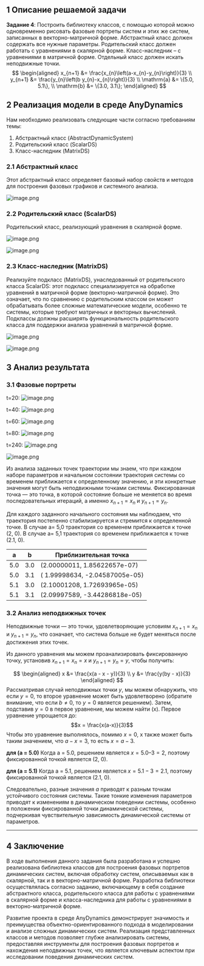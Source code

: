 
## 1 Описание решаемой задачи
**Задание 4**: Построить библиотеку классов, с помощью которой можно одновременно рисовать фазовые портреты систем и этих же систем, записанных в векторно-матричной форме. Абстрактный класс должен содержать все нужные параметры. Родительский класс должен работать с уравнениями в скалярной форме. Класс-наследник – c уравнениями в матричной форме. Отдельный класс должен искать неподвижные точки.
$$
\begin{aligned}
x_{n+1} &= \frac{x_{n}\left(a-x_{n}-y_{n}\right)}{3} \\
y_{n+1} &= \frac{y_{n}\left(b y_{n}-x_{n}\right)}{3} \\
\mathrm{a} &= \{5.0,  5.1\}, \\
\mathrm{b} &= \{3.0,  3.1\};
\end{aligned}
$$
## 2 Реализация модели в среде AnyDynamics
Нам необходимо реализовать следующие части согласно требованиям темы:
1. Абстрактный класс (AbstractDynamicSystem)
2. Родительский класс (ScalarDS)
3. Класс-наследник (MatrixDS)

### 2.1 Абстрактный класс
Этот абстрактный класс определяет базовый набор свойств и методов для построения фазовых графиков и системного анализа.

![image.png](https://raw.githubusercontent.com/liyijiadou2020/picrepo/master/202402182254888.png)

### 2.2 Родительский класс (ScalarDS)
Родительский класс, реализующий уравнения в скалярной форме.

![image.png](https://raw.githubusercontent.com/liyijiadou2020/picrepo/master/202402182255122.png)

![image.png](https://raw.githubusercontent.com/liyijiadou2020/picrepo/master/202402182256422.png)

### 2.3 Класс-наследник (MatrixDS)
Реализуйте подкласс (MatrixDS), унаследованный от родительского класса ScalarDS: этот подкласс специализируется на обработке уравнений в матричной форме (векторно-матричной форме). Это означает, что по сравнению с родительским классом он может обрабатывать более сложные математические модели, особенно те системы, которые требуют матричных и векторных вычислений. Подклассы должны расширять функциональность родительского класса для поддержки анализа уравнений в матричной форме.

![image.png](https://raw.githubusercontent.com/liyijiadou2020/picrepo/master/202402211122668.png)

![image.png](https://raw.githubusercontent.com/liyijiadou2020/picrepo/master/202402211122572.png)

## 3 Анализ результата
### 3.1 Фазовые портреты

t=20:
![image.png](https://raw.githubusercontent.com/liyijiadou2020/picrepo/master/202402211127223.png)

t=40:
![image.png](https://raw.githubusercontent.com/liyijiadou2020/picrepo/master/202402211128921.png)

t=60:
![image.png](https://raw.githubusercontent.com/liyijiadou2020/picrepo/master/202402211128579.png)

t=80:
![image.png](https://raw.githubusercontent.com/liyijiadou2020/picrepo/master/202402211129998.png)

t=240:
![image.png](https://raw.githubusercontent.com/liyijiadou2020/picrepo/master/202402211129175.png)

![image.png](https://raw.githubusercontent.com/liyijiadou2020/picrepo/master/202402211130913.png)


Из анализа заданных точек траектории мы знаем, что при каждом наборе параметров и начальном состоянии траектория системы со временем приближается к определенному значению, и эти конкретные значения могут быть неподвижными точками системы. Фиксированная точка — это точка, в которой состояние больше не меняется во время последовательных итераций, а именно $x_{n+1} = x_n$ и $y_{n+1} = y_n$.

Для каждого заданного начального состояния мы наблюдаем, что траектория постепенно стабилизируется и стремится к определенной точке. В случае a= 5,0 траектория со временем приближается к точке (2, 0). В случае a= 5,1 траектория со временем приближается к точке (2.1, 0).

| a | b | Приблизительная точка |
| ---- | ---- | ---- |
| 5.0 | 3.0 | (2.00000011, 1.85622657e-07) |
| 5.0 | 3.1 | ( 1.99998634, -2.04587005e-05) |
| 5.1 | 3.0 | (2.10001208, 1.72693965e-05) |
| 5.1 | 3.1 | (2.09997589, -3.44286818e-05) |

### 3.2 Анализ неподвижных точек
Неподвижные точки — это точки, удовлетворяющие условиям $x_{n+1} = x_n$ и $y_{n+1} = y_n$, что означает, что система больше не будет меняться после достижения этих точек.

Из данного уравнения мы можем проанализировать фиксированную точку, установив $x_{n+1} = x_n = x$ и $y_{n+1} = y_n = y$, чтобы получить:

$$
\begin{aligned}
x &= \frac{x(a - x - y)}{3} \\
y &= \frac{y(by - x)}{3}
\end{aligned}
$$
Рассматривая случай неподвижных точки $y$, мы можем обнаружить, что если $y=0$, то второе уравнение может быть удовлетворено (обратите внимание, что если $b \neq 0$, то $y = 0$ является решением). Затем, подставив $y = 0$ в первое уравнение, мы можем найти (x). Первое уравнение упрощается до:
$$x = \frac{x(a-x)}{3}$$
Чтобы это уравнение выполнялось, помимо $x = 0$, x также может быть таким значением, что $a - x = 3$, то есть $x = a - 3$.

**для (а = 5.0)**
Когда a = 5.0, решением является $x = 5.0 – 3 = 2$, поэтому фиксированной точкой является (2, 0).

**для (а = 5.1)**
Когда a = 5.1, решением является $x = 5.1 - 3 = 2.1$, поэтому фиксированной точкой является (2.1, 0).

Следовательно, разные значения $а$ приводят к разным точкам устойчивого состояния системы. Такие тонкие изменения параметров приводят к изменениям в динамическом поведении системы, особенно в положении фиксированной точки динамической системы, подчеркивая чувствительную зависимость динамической системы от параметров.

---
## 4 Заключение
В ходе выполнения данного задания была разработана и успешно реализована библиотека классов для построения фазовых портретов динамических систем, включая обработку систем, описываемых как в скалярной, так и в векторно-матричной форме. Разработка библиотеки осуществлялась согласно заданию, включающему в себя создание абстрактного класса, родительского класса для работы с уравнениями в скалярной форме и класса-наследника для работы с уравнениями в векторно-матричной форме. 

Развитие проекта в среде AnyDynamics демонстрирует значимость и преимущества объектно-ориентированного подхода в моделировании и анализе сложных динамических систем. Реализация представленных классов и методов позволяет глубже анализировать системы, предоставляя инструменты для построения фазовых портретов и нахождения неподвижных точек, что является ключевым аспектом при исследовании поведения динамических систем.

